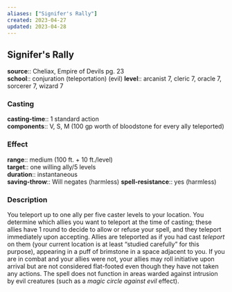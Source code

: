 ```yaml
---
aliases: ["Signifer's Rally"]
created: 2023-04-27
updated: 2023-04-28
---
```


## Signifer's Rally

**source**:: Cheliax, Empire of Devils pg. 23  
**school**:: conjuration (teleportation) (evil)
**level**:: arcanist 7, cleric 7, oracle 7, sorcerer 7, wizard 7

### Casting

**casting-time**:: 1 standard action  
**components**:: V, S, M (100 gp worth of bloodstone for every ally teleported)

### Effect

**range**:: medium (100 ft. + 10 ft./level)  
**target**:: one willing ally/5 levels  
**duration**:: instantaneous  
**saving-throw**:: Will negates (harmless)
**spell-resistance**:: yes (harmless)

### Description

You teleport up to one ally per five caster levels to your location. You determine which allies you want to teleport at the time of casting; these allies have 1 round to decide to allow or refuse your spell, and they teleport immediately upon accepting. Allies are teleported as if you had cast *teleport* on them (your current location is at least “studied carefully” for this purpose), appearing in a puff of brimstone in a space adjacent to you. If you are in combat and your allies were not, your allies may roll initiative upon arrival but are not considered flat-footed even though they have not taken any actions. The spell does not function in areas warded against intrusion by evil creatures (such as a *magic circle against evil* effect).
